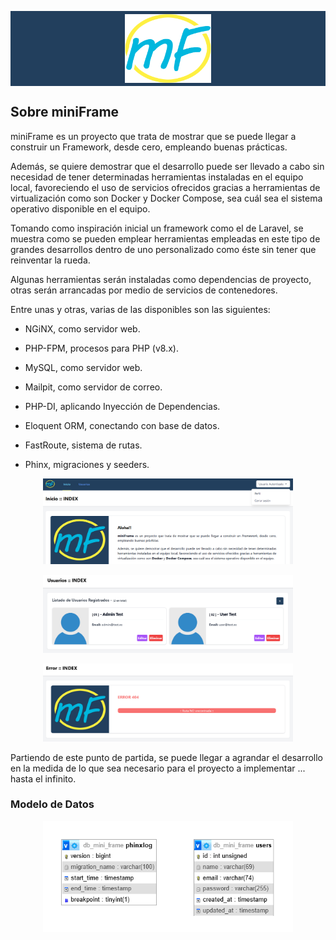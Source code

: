 <p align="center" style="background-color:#223f5d; padding: 5px 0;"><img src="_assets/img/logo-sin.fondo.png" height="110" alt="miniFrame - logo" style="vertical-align:middle;"></p>

## Sobre miniFrame

miniFrame es un proyecto que trata de mostrar que se puede llegar a construir un Framework, desde cero, empleando buenas prácticas.

Además, se quiere demostrar que el desarrollo puede ser llevado a cabo sin necesidad de tener determinadas herramientas instaladas en el equipo local, favoreciendo el uso de servicios ofrecidos gracias a herramientas de virtualización como son Docker y Docker Compose, sea cuál sea el sistema operativo disponible en el equipo.

Tomando como inspiración inicial un framework como el de Laravel, se muestra como se pueden emplear herramientas empleadas en este tipo de grandes desarrollos dentro de uno personalizado como éste sin tener que reinventar la rueda.

Algunas herramientas serán instaladas como dependencias de proyecto, otras serán arrancadas por medio de servicios de contenedores.

Entre unas y otras, varias de las disponibles son las siguientes:

- NGiNX, como servidor web.
- PHP-FPM, procesos para PHP (v8.x).
- MySQL, como servidor web.
- Mailpit, como servidor de correo.

- PHP-DI, aplicando Inyección de Dependencias.
- Eloquent ORM, conectando con base de datos.
- FastRoute, sistema de rutas.
- Phinx, migraciones y seeders.

<p align="center"><img src="./_assets/img/mini_frame-imag-01.png" width="400" alt="mini_frame-imag-01"></p>

<p align="center"><img src="./_assets/img/mini_frame-imag-02.png" width="400" alt="mini_frame-imag-02"></p>

<p align="center"><img src="./_assets/img/mini_frame-imag-03.png" width="400" alt="mini_frame-imag-03"></p>

Partiendo de este punto de partida, se puede llegar a agrandar el desarrollo en la medida de lo que sea necesario para el proyecto a implementar ... hasta el infinito.

### Modelo de Datos

<p align="center"><img src="./_assets/img/mini_frame-imag-04.png" width="400" alt="mini_frame-imag-04"></p>
